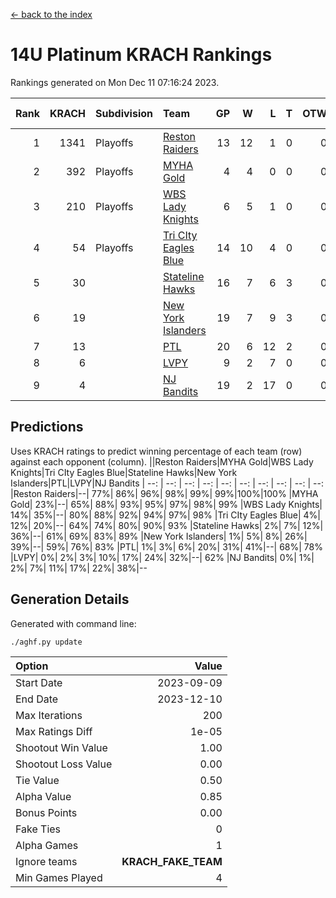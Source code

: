 [<- back to the index](readme.md)
# 14U Platinum KRACH Rankings
Rankings generated on Mon Dec 11 07:16:24 2023.

Rank|KRACH|Subdivision|Team|GP|W|L|T|OTW|OTL|SoS|Exp Wins|Win Diff
---:|---:|:---|:---|---:|---:|---:|---:|---:|---:|---:|---:|---:
1|1341|Playoffs|[Reston Raiders](https://gamesheetstats.com/seasons/3663/teams/140829/schedule)|13|12|1|0|0|0|573|12.8|-0.0
2|392|Playoffs|[MYHA Gold](https://gamesheetstats.com/seasons/3663/teams/140824/schedule)|4|4|0|0|0|0|12|4.9|0.0
3|210|Playoffs|[WBS Lady Knights](https://gamesheetstats.com/seasons/3663/teams/140825/schedule)|6|5|1|0|0|0|201|5.8|-0.0
4|54|Playoffs|[Tri CIty Eagles Blue](https://gamesheetstats.com/seasons/3663/teams/140831/schedule)|14|10|4|0|0|0|123|10.9|0.0
5|30||[Stateline Hawks](https://gamesheetstats.com/seasons/3663/teams/140830/schedule)|16|7|6|3|0|0|271|9.4|0.0
6|19||[New York Islanders](https://gamesheetstats.com/seasons/3663/teams/140832/schedule)|19|7|9|3|0|0|125|9.4|0.0
7|13||[PTL](https://gamesheetstats.com/seasons/3663/teams/140827/schedule)|20|6|12|2|0|0|283|7.9|0.0
8|6||[LVPY](https://gamesheetstats.com/seasons/3663/teams/140820/schedule)|9|2|7|0|0|0|152|2.9|0.0
9|4||[NJ Bandits](https://gamesheetstats.com/seasons/3663/teams/140828/schedule)|19|2|17|0|0|0|146|2.9|0.0

## Predictions
Uses KRACH ratings to predict winning percentage of each team (row) against each opponent (column).
||Reston Raiders|MYHA Gold|WBS Lady Knights|Tri CIty Eagles Blue|Stateline Hawks|New York Islanders|PTL|LVPY|NJ Bandits
| --: | --: | --: | --: | --: | --: | --: | --: | --: | --: 
|Reston Raiders|--| 77%| 86%| 96%| 98%| 99%| 99%|100%|100%
|MYHA Gold| 23%|--| 65%| 88%| 93%| 95%| 97%| 98%| 99%
|WBS Lady Knights| 14%| 35%|--| 80%| 88%| 92%| 94%| 97%| 98%
|Tri CIty Eagles Blue|  4%| 12%| 20%|--| 64%| 74%| 80%| 90%| 93%
|Stateline Hawks|  2%|  7%| 12%| 36%|--| 61%| 69%| 83%| 89%
|New York Islanders|  1%|  5%|  8%| 26%| 39%|--| 59%| 76%| 83%
|PTL|  1%|  3%|  6%| 20%| 31%| 41%|--| 68%| 78%
|LVPY|  0%|  2%|  3%| 10%| 17%| 24%| 32%|--| 62%
|NJ Bandits|  0%|  1%|  2%|  7%| 11%| 17%| 22%| 38%|--

## Generation Details

Generated with command line:
```
./aghf.py update
```

| Option | Value |
| :----- | ----: |
| Start Date | 2023-09-09 |
| End Date | 2023-12-10 |
| Max Iterations | 200 |
| Max Ratings Diff | 1e-05 |
| Shootout Win Value | 1.00 |
| Shootout Loss Value | 0.00 |
| Tie Value | 0.50 |
| Alpha Value | 0.85 |
| Bonus Points | 0.00 |
| Fake Ties | 0 |
| Alpha Games | 1 |
| Ignore teams | __KRACH_FAKE_TEAM__ |
| Min Games Played | 4 |

